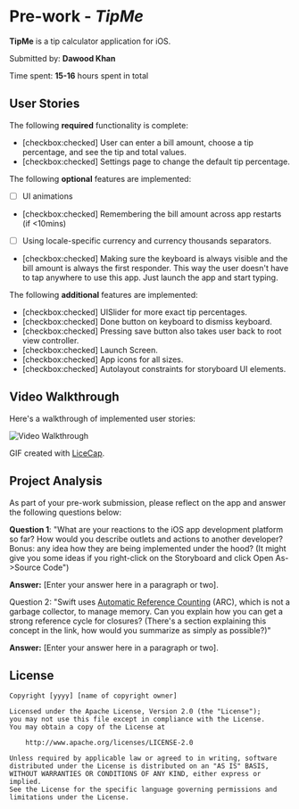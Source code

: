 # Pre-work - *TipMe*

**TipMe** is a tip calculator application for iOS.

Submitted by: **Dawood Khan**

Time spent: **15-16** hours spent in total

## User Stories

The following **required** functionality is complete:

* [checkbox:checked] User can enter a bill amount, choose a tip percentage, and see the tip and total values.
* [checkbox:checked] Settings page to change the default tip percentage.

The following **optional** features are implemented:
* [ ] UI animations
* [checkbox:checked] Remembering the bill amount across app restarts (if <10mins)
* [ ] Using locale-specific currency and currency thousands separators.
* [checkbox:checked] Making sure the keyboard is always visible and the bill amount is always the first responder. This way the user doesn't have to tap anywhere to use this app. Just launch the app and start typing.

The following **additional** features are implemented:

- [checkbox:checked] UISlider for more exact tip percentages.
- [checkbox:checked] Done button on keyboard to dismiss keyboard.
- [checkbox:checked] Pressing save button also takes user back to root view controller.
- [checkbox:checked] Launch Screen.
- [checkbox:checked] App icons for all sizes.
- [checkbox:checked] Autolayout constraints for storyboard UI elements.



## Video Walkthrough 

Here's a walkthrough of implemented user stories:

<img src='http://imgur.com/a/VbDZB' title='Video Walkthrough' width='' alt='Video Walkthrough' />

GIF created with [LiceCap](http://www.cockos.com/licecap/).

## Project Analysis

As part of your pre-work submission, please reflect on the app and answer the following questions below:

**Question 1**: "What are your reactions to the iOS app development platform so far? How would you describe outlets and actions to another developer? Bonus: any idea how they are being implemented under the hood? (It might give you some ideas if you right-click on the Storyboard and click Open As->Source Code")

**Answer:** [Enter your answer here in a paragraph or two].

Question 2: "Swift uses [Automatic Reference Counting](https://developer.apple.com/library/content/documentation/Swift/Conceptual/Swift_Programming_Language/AutomaticReferenceCounting.html#//apple_ref/doc/uid/TP40014097-CH20-ID49) (ARC), which is not a garbage collector, to manage memory. Can you explain how you can get a strong reference cycle for closures? (There's a section explaining this concept in the link, how would you summarize as simply as possible?)"

**Answer:** [Enter your answer here in a paragraph or two].


## License

    Copyright [yyyy] [name of copyright owner]

    Licensed under the Apache License, Version 2.0 (the "License");
    you may not use this file except in compliance with the License.
    You may obtain a copy of the License at

        http://www.apache.org/licenses/LICENSE-2.0

    Unless required by applicable law or agreed to in writing, software
    distributed under the License is distributed on an "AS IS" BASIS,
    WITHOUT WARRANTIES OR CONDITIONS OF ANY KIND, either express or implied.
    See the License for the specific language governing permissions and
    limitations under the License.

